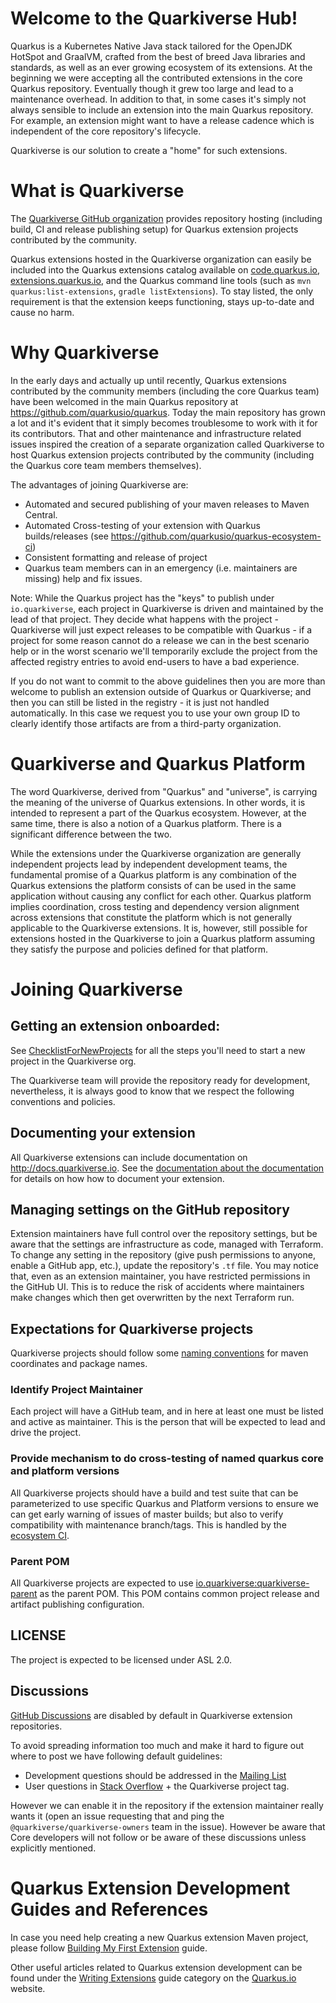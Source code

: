 # Welcome to the Quarkiverse Hub!

Quarkus is a Kubernetes Native Java stack tailored for the OpenJDK HotSpot and GraalVM, crafted from the best of breed Java libraries and standards, as well as an ever growing ecosystem of its extensions. At the beginning we were accepting all the contributed extensions in the core Quarkus repository. Eventually though it grew too large and lead to a maintenance overhead. In addition to that, in some cases it's simply not always sensible to include an extension into the main Quarkus repository. For example, an extension might want to have a release cadence which is independent of the core repository's lifecycle.

Quarkiverse is our solution to create a "home" for such extensions.

# What is Quarkiverse

The [Quarkiverse GitHub organization](http://github.com/quarkiverse) provides repository hosting (including build, CI and release publishing setup) for Quarkus extension projects contributed by the community.

Quarkus extensions hosted in the Quarkiverse organization can easily be included into the Quarkus extensions catalog available on [code.quarkus.io](http://code.quarkus.io), [extensions.quarkus.io](http://extensions.quarkus.io), and the Quarkus command line tools (such as `mvn quarkus:list-extensions`, `gradle listExtensions`). To stay listed, the only requirement is that the extension keeps functioning, stays up-to-date and cause no harm.

# Why Quarkiverse

In the early days and actually up until recently, Quarkus extensions contributed by the community members (including the core Quarkus team) have been welcomed in the main Quarkus repository at https://github.com/quarkusio/quarkus. Today the main repository has grown a lot and it's evident that it simply becomes troublesome to work with it for its contributors. That and other maintenance and infrastructure related issues inspired the creation of a separate organization called Quarkiverse to host Quarkus extension projects contributed by the community (including the Quarkus core team members themselves).

The advantages of joining Quarkiverse are:

- Automated and secured publishing of your maven releases to Maven Central.
- Automated Cross-testing of your extension with Quarkus builds/releases (see https://github.com/quarkusio/quarkus-ecosystem-ci)
- Consistent formatting and release of project
- Quarkus team members can in an emergency (i.e. maintainers are missing) help and fix issues.

Note: While the Quarkus project has the "keys" to publish under `io.quarkiverse`, each project in Quarkiverse is driven and maintained by 
the lead of that project. They decide what happens with the project - Quarkiverse will just expect releases to be compatible with Quarkus - if a project
for some reason cannot do a release we can in the best scenario help or in the worst scenario we'll temporarily exclude the project from the affected registry entries to avoid end-users to have a bad experience.
 
If you do not want to commit to the above guidelines then you are more than welcome to publish an extension outside of Quarkus or Quarkiverse; and then you can
still be listed in the registry - it is just not handled automatically. In this case we request you to use your own group ID to clearly identify those artifacts are from a third-party organization.

# Quarkiverse and Quarkus Platform

The word Quarkiverse, derived from "Quarkus" and "universe", is carrying the meaning of the universe of Quarkus extensions. In other words, it is intended to represent a part of the Quarkus ecosystem. However, at the same time, there is also a notion of a Quarkus platform. There is a significant difference between the two.

While the extensions under the Quarkiverse organization are generally independent projects lead by independent development teams, the fundamental promise of a Quarkus platform is any combination of the Quarkus extensions the platform consists of can be used in the same application without causing any conflict for each other. Quarkus platform implies coordination, cross testing and dependency version alignment across extensions that constitute the platform which is not generally applicable to the Quarkiverse extensions. It is, however, still possible for extensions hosted in the Quarkiverse to join a Quarkus platform assuming they satisfy the purpose and policies defined for that platform.

# Joining Quarkiverse

## Getting an extension onboarded:

See [ChecklistForNewProjects](checklistfornewprojects) for all the steps you'll need to start a new project in the Quarkiverse org.

The Quarkiverse team will provide the repository ready for development, nevertheless, it is always good to know that we respect the following conventions and policies. 

## Documenting your extension

All Quarkiverse extensions can include documentation on http://docs.quarkiverse.io. 
See the [documentation about the documentation](documentingyourextension) for details on how how to document your extension.

## Managing settings on the GitHub repository

Extension maintainers have full control over the repository settings, but be aware that the settings are infrastructure as code, managed with Terraform. 
To change any setting in the repository (give push permissions to anyone, enable a GitHub app, etc.), update the repository's `.tf` file. 
You may notice that, even as an extension maintainer, you have restricted permissions in the GitHub UI. 
This is to reduce the risk of accidents where maintainers make changes which then get overwritten by the next Terraform run.  

## Expectations for Quarkiverse projects 

Quarkiverse projects should follow some [naming conventions](namingconventions) for maven coordinates and package names. 

### Identify Project Maintainer ##

Each project will have a GitHub team, and in here at least one must be listed and active as maintainer. This is the person that will be expected to lead and drive the project.


### Provide mechanism to do cross-testing of named quarkus core and platform versions

All Quarkiverse projects should have a build and test suite that can be parameterized to use specific Quarkus and Platform versions to ensure we can get
early warning of issues of master builds; but also to verify compatibility with maintenance branch/tags.
This is handled by the [ecosystem CI](https://github.com/quarkusio/quarkus-ecosystem-ci).

### Parent POM

All Quarkiverse projects are expected to use [io.quarkiverse:quarkiverse-parent](https://github.com/quarkiverse/quarkiverse-parent) as the parent POM.
This POM contains common project release and artifact publishing configuration.


## LICENSE

The project is expected to be licensed under ASL 2.0.


## Discussions 

[GitHub Discussions](https://docs.github.com/discussions) are disabled by default in Quarkiverse extension repositories.

To avoid spreading information too much and make it hard to figure out where to post we have following default guidelines:

- Development questions should be addressed in the [Mailing List](https://groups.google.com/g/quarkus-dev)
- User questions in [Stack Overflow](https://stackoverflow.com/questions/tagged/quarkus) + the Quarkiverse project tag.

However we can enable it in the repository if the extension maintainer really wants it (open an issue requesting that and ping the `@quarkiverse/quarkiverse-owners` team in the issue). However be aware that Core developers will not follow or be aware of these discussions unless explicitly mentioned.


# Quarkus Extension Development Guides and References

In case you need help creating a new Quarkus extension Maven project, please follow [Building My First Extension](https://quarkus.io/guides/building-my-first-extension) guide.

Other useful articles related to Quarkus extension development can be found under the [Writing Extensions](https://quarkus.io/guides/#writing-extensions) guide category on the [Quarkus.io](http://quarkus.io) website.
